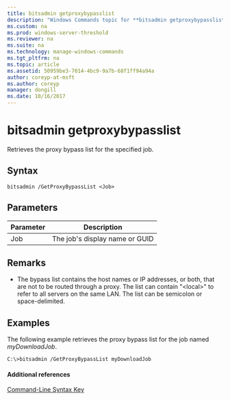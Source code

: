 ```yaml
---
title: bitsadmin getproxybypasslist
description: "Windows Commands topic for **bitsadmin getproxybypasslist** - Retrieves the proxy bypass list for the specified job."
ms.custom: na
ms.prod: windows-server-threshold
ms.reviewer: na
ms.suite: na
ms.technology: manage-windows-commands
ms.tgt_pltfrm: na
ms.topic: article
ms.assetid: 50959be3-7014-4bc9-9a7b-68f1ff94a94a
author: coreyp-at-msft
ms.author: coreyp
manager: dongill
ms.date: 10/16/2017
---
```


# bitsadmin getproxybypasslist



Retrieves the proxy bypass list for the specified job.

## Syntax

```
bitsadmin /GetProxyBypassList <Job>
```

## Parameters

|Parameter|Description|
|---------|-----------|
|Job|The job's display name or GUID|

## Remarks

-   The bypass list contains the host names or IP addresses, or both, that are not to be routed through a proxy. The list can contain "\<local>" to refer to all servers on the same LAN. The list can be semicolon or space-delimited.

## <a name="BKMK_examples"></a>Examples

The following example retrieves the proxy bypass list for the job named *myDownloadJob*.
```
C:\>bitsadmin /GetProxyBypassList myDownloadJob
```

#### Additional references

[Command-Line Syntax Key](command-line-syntax-key.md)